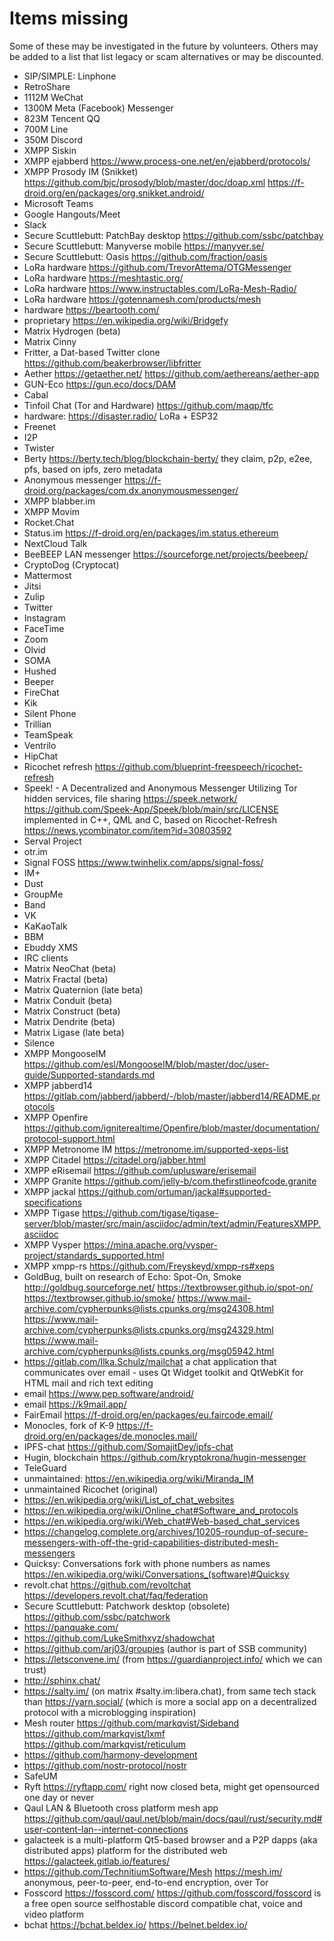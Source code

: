# Items missing

Some of these may be investigated in the future by volunteers. Others may be added to a list that list legacy or scam alternatives or may be discounted.

* SIP/SIMPLE: Linphone
* RetroShare
* 1112M WeChat
* 1300M Meta (Facebook) Messenger
* 823M Tencent QQ
* 700M Line
* 350M Discord
* XMPP Siskin
* XMPP ejabberd https://www.process-one.net/en/ejabberd/protocols/
* XMPP Prosody IM (Snikket) https://github.com/bjc/prosody/blob/master/doc/doap.xml https://f-droid.org/en/packages/org.snikket.android/
* Microsoft Teams
* Google Hangouts/Meet
* Slack
* Secure Scuttlebutt: PatchBay desktop https://github.com/ssbc/patchbay
* Secure Scuttlebutt: Manyverse mobile https://manyver.se/
* Secure Scuttlebutt: Oasis  https://github.com/fraction/oasis
* LoRa hardware https://github.com/TrevorAttema/OTGMessenger
* LoRa hardware https://meshtastic.org/
* LoRa hardware https://www.instructables.com/LoRa-Mesh-Radio/
* LoRa hardware https://gotennamesh.com/products/mesh
* hardware https://beartooth.com/
* proprietary https://en.wikipedia.org/wiki/Bridgefy
* Matrix Hydrogen (beta)
* Matrix Cinny
* Fritter, a Dat-based Twitter clone https://github.com/beakerbrowser/libfritter
* Aether https://getaether.net/ https://github.com/aethereans/aether-app
* GUN-Eco https://gun.eco/docs/DAM
* Cabal
* Tinfoil Chat (Tor and Hardware) https://github.com/maqp/tfc
* hardware: https://disaster.radio/ LoRa + ESP32
* Freenet
* I2P
* Twister
* Berty https://berty.tech/blog/blockchain-berty/ they claim, p2p, e2ee, pfs, based on ipfs, zero metadata
* Anonymous messenger https://f-droid.org/packages/com.dx.anonymousmessenger/
* XMPP blabber.im
* XMPP Movim
* Rocket.Chat
* Status.im https://f-droid.org/en/packages/im.status.ethereum
* NextCloud Talk
* BeeBEEP LAN messenger https://sourceforge.net/projects/beebeep/
* CryptoDog (Cryptocat)
* Mattermost
* Jitsi
* Zulip
* Twitter
* Instagram
* FaceTime
* Zoom
* Olvid
* SOMA
* Hushed
* Beeper
* FireChat
* Kik
* Silent Phone
* Trillian
* TeamSpeak
* Ventrilo
* HipChat
* Ricochet refresh https://github.com/blueprint-freespeech/ricochet-refresh
* Speek! - A Decentralized and Anonymous Messenger Utilizing Tor hidden services, file sharing https://speek.network/ https://github.com/Speek-App/Speek/blob/main/src/LICENSE implemented in C++, QML and C, based on Ricochet-Refresh https://news.ycombinator.com/item?id=30803592
* Serval Project
* otr.im
* Signal FOSS https://www.twinhelix.com/apps/signal-foss/
* IM+
* Dust
* GroupMe
* Band
* VK
* KaKaoTalk
* BBM
* Ebuddy XMS
* IRC clients
* Matrix NeoChat (beta)
* Matrix Fractal (beta)
* Matrix Quaternion (late beta)
* Matrix Conduit (beta)
* Matrix Construct (beta)
* Matrix Dendrite (beta)
* Matrix Ligase (late beta)
* Silence
* XMPP MongooseIM https://github.com/esl/MongooseIM/blob/master/doc/user-guide/Supported-standards.md
* XMPP jabberd14 https://gitlab.com/jabberd/jabberd/-/blob/master/jabberd14/README.protocols
* XMPP Openfire https://github.com/igniterealtime/Openfire/blob/master/documentation/protocol-support.html
* XMPP Metronome IM https://metronome.im/supported-xeps-list
* XMPP Citadel https://citadel.org/jabber.html
* XMPP eRisemail https://github.com/uplusware/erisemail
* XMPP Granite https://github.com/jelly-b/com.thefirstlineofcode.granite
* XMPP jackal https://github.com/ortuman/jackal#supported-specifications
* XMPP Tigase https://github.com/tigase/tigase-server/blob/master/src/main/asciidoc/admin/text/admin/FeaturesXMPP.asciidoc
* XMPP Vysper https://mina.apache.org/vysper-project/standards_supported.html
* XMPP xmpp-rs https://github.com/Freyskeyd/xmpp-rs#xeps
* GoldBug, built on research of Echo: Spot-On, Smoke http://goldbug.sourceforge.net/ https://textbrowser.github.io/spot-on/ https://textbrowser.github.io/smoke/ https://www.mail-archive.com/cypherpunks@lists.cpunks.org/msg24308.html https://www.mail-archive.com/cypherpunks@lists.cpunks.org/msg24329.html https://www.mail-archive.com/cypherpunks@lists.cpunks.org/msg05942.html
* https://gitlab.com/Ilka.Schulz/mailchat a chat application that communicates over email - uses Qt Widget toolkit and QtWebKit for HTML mail and rich text editing
* email https://www.pep.software/android/
* email https://k9mail.app/
* FairEmail https://f-droid.org/en/packages/eu.faircode.email/
* Monocles, fork of K-9 https://f-droid.org/en/packages/de.monocles.mail/
* IPFS-chat https://github.com/SomajitDey/ipfs-chat
* Hugin, blockchain https://github.com/kryptokrona/hugin-messenger
* TeleGuard
* unmaintained: https://en.wikipedia.org/wiki/Miranda_IM
* unmaintained Ricochet (original)
* https://en.wikipedia.org/wiki/List_of_chat_websites
* https://en.wikipedia.org/wiki/Online_chat#Software_and_protocols
* https://en.wikipedia.org/wiki/Web_chat#Web-based_chat_services
* https://changelog.complete.org/archives/10205-roundup-of-secure-messengers-with-off-the-grid-capabilities-distributed-mesh-messengers
* Quicksy: Conversations fork with phone numbers as names https://en.wikipedia.org/wiki/Conversations_(software)#Quicksy
* revolt.chat https://github.com/revoltchat https://developers.revolt.chat/faq/federation
* Secure Scuttlebutt: Patchwork desktop (obsolete) https://github.com/ssbc/patchwork
* https://panquake.com/
* https://github.com/LukeSmithxyz/shadowchat
* https://github.com/arj03/groupies (author is part of SSB community)
* https://letsconvene.im/ (from https://guardianproject.info/ which we can trust)
* http://sphinx.chat/
* https://salty.im/ (on matrix #salty.im:libera.chat), from same tech stack than https://yarn.social/ (which is more a social app on a decentralized protocol with a microblogging inspiration)
* Mesh router https://github.com/markqvist/Sideband https://github.com/markqvist/lxmf https://github.com/markqvist/reticulum
* https://github.com/harmony-development
* https://github.com/nostr-protocol/nostr
* SafeUM
* Ryft https://ryftapp.com/ right now closed beta, might get opensourced one day or never
* Qaul LAN & Bluetooth cross platform mesh app https://github.com/qaul/qaul.net/blob/main/docs/qaul/rust/security.md#user-content-lan--internet-connections
* galacteek is a multi-platform Qt5-based browser and a P2P dapps (aka distributed apps) platform for the distributed web https://galacteek.gitlab.io/features/
* https://github.com/TechnitiumSoftware/Mesh https://mesh.im/ anonymous, peer-to-peer, end-to-end encryption, over Tor
* Fosscord https://fosscord.com/ https://github.com/fosscord/fosscord is a free open source selfhostable discord compatible chat, voice and video platform
* bchat https://bchat.beldex.io/ https://belnet.beldex.io/
